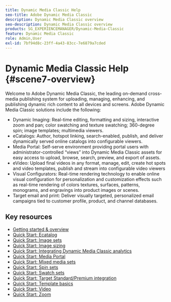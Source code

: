 ```yaml
---
title: Dynamic Media Classic Help
seo-title: Adobe Dynamic Media Classic
description: Dynamic Media Classic overview
seo-description: Dynamic Media Classic overview
products: SG_EXPERIENCEMANAGER/Dynamic-Media-Classic
feature: Dynamic Media Classic
role: Admin,User
exl-id: 7bf94d8c-23ff-4a43-83cc-7e6879a7cded
---
```

# Dynamic Media Classic Help {#scene7-overview}

Welcome to Adobe Dynamic Media Classic, the leading on-demand cross-media publishing system for uploading, managing, enhancing, and publishing dynamic rich content to all devices and screens. Adobe Dynamic Media Classic solutions include the following:

* Dynamic Imaging: Real-time editing, formatting and sizing, interactive zoom and pan; color swatching and texture swatching; 360-degree spin; image templates; multimedia viewers.
* eCatalogs: Author, hotspot linking, search-enabled, publish, and deliver dynamically served online catalogs into configurable viewers.
* Media Portal: Self-serve environment providing portal users with administrator-controlled “views” into Dynamic Media Classic assets for easy access to upload, browse, search, preview, and export of assets.
* eVideo: Upload final videos in any format, manage, edit, create hot spots and video templates, publish and stream into configurable video viewers
* Visual Configurators: Real-time rendering technology to enable online visual configuration for personalization and customization effects such as real-time rendering of colors textures, surfaces, patterns, monograms, and engravings into product images or scenes.
* Target email and print: Deliver visually targeted, personalized email campaigns tied to customer profile, product, and channel databases.

## Key resources

* [Getting started & overview](/help/dmc-platform-overview.md)
* [Quick Start: Ecatalog](/help/quick-start-ecatalog.md)
* [Quick Start: Image sets](/help/quick-start-image-sets.md)
* [Quick Start: Image sizing](/help/quick-start-image-sizing.md)
* [Quick Start: Integrating Dynamic Media Classic analytics](/help/quick-start-integrating-dmc-analytics.md)
* [Quick Start: Media Portal](/help/quick-start-media-portal-administration.md)
* [Quick Start: Mixed media sets](/help/quick-start-mixed-media-sets.md)
* [Quick Start: Spin sets](/help/quick-start-spin-sets.md)
* [Quick Start: Swatch sets](/help/quick-start-swatch-sets.md)
* [Quick Start: Target Standard/Premium integration](/help/quick-start-target-integration.md)
* [Quick Start: Template basics](/help/quick-start-template-basics.md)
* [Quick Start: Video](/help/quick-start-video.md)
* [Quick Start: Zoom](/help/quick-start-zoom.md)
